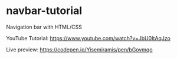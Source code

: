 # navbar-tutorial
Navigation bar with HTML/CSS

YouTube Tutorial: https://www.youtube.com/watch?v=JbU0ItAqJzo

Live preview: https://codepen.io/Yisemiramis/pen/bGovmqo
